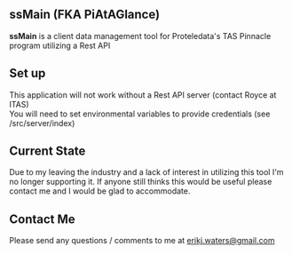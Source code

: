 ## ssMain (FKA PiAtAGlance)

**ssMain** is a client data management tool for Proteledata's TAS Pinnacle program utilizing a Rest API

## Set up

This application will not work without a Rest API server (contact Royce at ITAS)  
You will need to set environmental variables to provide credentials (see /src/server/index)

## Current State

Due to my leaving the industry and a lack of interest in utilizing this tool I'm no longer supporting it. If anyone still thinks this would be useful please contact me and I would be glad to accommodate.

## Contact Me

Please send any questions / comments to me at erikj.waters@gmail.com
